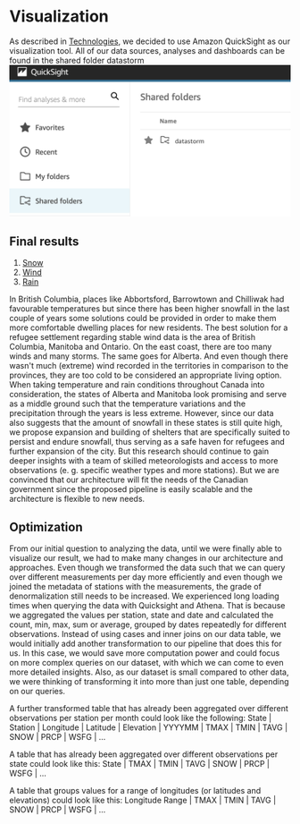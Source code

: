 # Visualization
As described in [Technologies](../Technologies), we decided to use Amazon QuickSight as our visualization tool.
All of our data sources, analyses and dashboards can be found in the shared folder datastorm 
![shared folder](shared_folder.png)

## Final results
1. [Snow](Snow)
2. [Wind](wind)
3. [Rain](Rain)

In British Columbia, places like Abbortsford, Barrowtown and Chilliwak had favourable temperatures but since there has been higher snowfall in the last couple of years some solutions could be provided in order to make them more comfortable dwelling places for new residents.
The best solution for a refugee settlement regarding stable wind data is the area of British Columbia, Manitoba and Ontario. On the east coast, there are too many winds and many storms. The same goes for Alberta. And even though there wasn't much (extreme) wind recorded in the territories in comparison to the provinces, they are too cold to be considered an appropriate living option.
When taking temperature and rain conditions throughout Canada into consideration, the states of Alberta and Manitoba look promising and serve as a middle ground such that the temperature variations and the precipitation through the years is less extreme. However, since our data also suggests that the amount of snowfall in these states is still quite high, we propose expansion and building of shelters that are specifically suited to persist and endure snowfall, thus serving as a safe haven for refugees and further expansion of the city. 
But this research should continue to gain deeper insights with a team of skilled meteorologists and access to more observations (e. g. specific weather types and more stations). But we are convinced that our architecture will fit the needs of the Canadian government since the proposed pipeline is easily scalable and the architecture is flexible to new needs.

## Optimization
From our initial question to analyzing the data, until we were finally able to visualize our result, we had to make many changes in our architecture and approaches.
Even though we transformed the data such that we can query over different measurements per day more efficiently and even though we joined
the metadata of stations with the measurements, the grade of denormalization still needs to be increased.
We experienced long loading times when querying the data with Quicksight and Athena.
That is because we aggregated the values per station, state and date and calculated the count, min, 
max, sum or average, grouped by dates repeatedly for different observations.
Instead of using cases and inner joins on our data table, we would initially add another transformation to our pipeline that does this for us.
In this case, we would save more computation power and could focus on more complex queries on our dataset, with which we can come to even more detailed insights.
Also, as our dataset is small compared to other data, we were thinking of transforming it into more than just one table, depending on our queries.

A further transformed table that has already been aggregated over different observations per station per month could look like the following:
State | Station | Longitude | Latitude | Elevation | YYYYMM | TMAX | TMIN | TAVG | SNOW | PRCP | WSFG | ...

A table that has already been aggregated over different observations per state could look like this:
State | TMAX | TMIN | TAVG | SNOW | PRCP | WSFG | ...

A table that groups values for a range of longitudes (or latitudes and elevations) could look like this:
Longitude Range | TMAX | TMIN | TAVG | SNOW | PRCP | WSFG | ...
